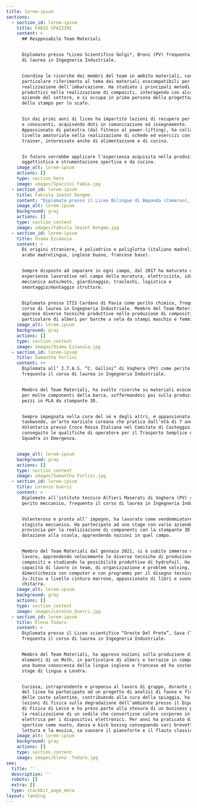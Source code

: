 ```yaml
---
title: lorem-ipsum
sections:
  - section_id: lorem-ipsum
    title: FABIO SPAZZINI
    content: >
      ## Resppnsabile Team Materiali 


      Diplomato presso *Liceo Scientifico Golgi*, Broni (PV) frequenta il corso
      di laurea in Ingegneria Industriale. 


      Coordina le ricerche dei membri del team in ambito materiali, con
      particolare riferimento al tema dei materiali ecocompatibili per la
      realizzazione dell’imbarcazione. Ha studiato i principali metodi
      produttivi nella realizzazione di compositi, interagendo con alcune
      aziende del settore, e si occupa in prima persona della progettazione
      dello stampo per lo scafo.


      Sin dai primi anni di liceo ha impartito lezioni di recupero per compagni
      e conoscenti, acquisendo doti in comunicazione ed insegnamento.
      Appassionato di palestra (dal fitness al power-lifting), ha collaborato a
      livello amatoriale nella realizzazione di schede ed esercizi con personal
      trainer, interessato anche di alimentazione e di cucina.


      In futuro vorrebbe applicare l'esperienza acquisita nella produzione di
      oggettistica e strumentazione sportiva e da cucina.
    image_alt: lorem-ipsum
    actions: []
    type: section_hero
    image: images/Spazzini Fabio.jpg
  - section_id: lorem-ipsum
    title: Fabiola Jeazet Dongmo
    content: "Diplomata presso il Liceo Bilingue di Bepanda (Camerun), frequenta il corso di laurea in Ingegneria Industriale. \n\nMembro del Team Materiali, ha svolto ricerche sulla produzione di terrazze, valutando i materiali ecocompatibili e l’assemblaggio con lo scafo e realizzazione, approfondendo anche il trattamento del bambù. Interessata in molti campi ma impegnata al massimo in ciascuno di essi, al liceo è stata membro del club scientifico con il quale ha partecipato a vari esperimenti didattici, del club di giornalismo con cui ha realizzato un articolo per\_ la Giornata Mondiale della Filosofia e del club sportivo con cui si è classificata prima nelle competizioni inter liceali nella corsa sulle distanze 100 m e 400 m. \n\nPossiede conoscenze in ambito ecologico avendo aiutato per anni nei campi di famiglia per il trattamento delle superfici fertili e per la produzione di varie coltivazioni come mais e fagioli. Grazie a queste esperienze è divenuta premurosa, dinamica e socievole, con spiccate abilità nel lavoro di squadra.\n\n"
    image_alt: lorem-ipsum
    background: gray
    actions: []
    type: section_content
    image: images/Fabiola Jeazet Dongmo.jpg
  - section_id: lorem-ipsum
    title: Osama Ezzaouia
    content: >
      Di origini straniere, è poliedrico e poliglotta (italiano madrelingua,
      arabo madrelingua, inglese buono, francese base). 


      Sempre disposto ad imparare in ogni campo, dal 2017 ha maturato diverse
      esperienze lavorative nel campo della muratura, elettricista, idraulica,
      meccanica auto/moto, giardinaggio, traslochi, logistica e
      smontaggio/montaggio strutture.


      Diplomato presso ITIS Cardano di Pavia come perito chimico, frequenta il
      corso di laurea in Ingegneria Industriale. Membro del Team Materiali, ha
      appreso diverse tecniche produttive nella produzione di compositi e in
      particolare di alberi per barche a vela da stampi maschio e femmina.
    image_alt: lorem-ipsum
    background: gray
    actions: []
    type: section_content
    image: images/Osama Ezzaouia.jpg
  - section_id: lorem-ipsum
    title: Samantha Forlini
    content: >+
      Diplomata all’ I.T.A.S. “C. Gallini” di Voghera (PV) come perito chimico,
      frequenta il corso di laurea in Ingegneria Industriale. 


      Membro del Team Materiali, ha svolto ricerche su materiali ecocompatibili
      per molte componenti della barca, soffermandosi poi sulla produzione di
      pezzi in PLA da stampante 3D.


      Sempre impegnata nella cura del sé e degli altri, è appassionata di
      taekwondo, un’arte marziale coreana che pratica dall’età di 7 anni.
      Volontaria presso Croce Rossa Italiana nel Comitato di Casteggio, ha
      conseguito le qualifiche di operatore per il Trasporto Semplice e Capo
      Squadra in Emergenza.


    image_alt: lorem-ipsum
    background: gray
    actions: []
    type: section_content
    image: images/Samantha Forlini.jpg
  - section_id: lorem-ipsum
    title: Lorenzo Guerci
    content: >
      Diplomato all’istituto tecnico Alfieri Maserati di Voghera (PV) come
      perito meccanico, frequenta il corso di laurea in Ingegneria Industriale. 


      Volenteroso e pronto all’ impegno, ha lavorato come vendemmiatore e come
      stagista meccanico. Ha partecipato ad uno stage con varie aziende della
      provincia per la realizzazione di componenti con la stampante 3D in
      dotazione alla scuola, apprendendo nozioni in quel campo.


      Membro del Team Materiali dal gennaio 2021, si è subito immerso nel
      lavoro, apprendendo velocemente le diverse tecniche di produzione di
      compositi e studiando le possibilità produttive di hydrofoil. Ha buone
      capacità di lavoro in team, di organizzazione e problem solving,
      dimestichezza con computer e con programmi per il disegno tecnico. Pratica
      Ju-Jitsu a livello cintura marrone, appassionato di libri e suona la
      chitarra.
    image_alt: lorem-ipsum
    background: gray
    actions: []
    type: section_content
    image: images/Lorenzo_Guerci.jpg
  - section_id: lorem-ipsum
    title: Elena Todaro
    content: >
      Diplomata presso il Liceo scientifico “Oreste Del Prete”, Sava (TA),
      frequenta il corso di laurea in Ingegneria Industriale. 


      Membro del Team Materiali, ha appreso nozioni sulla produzione di vari
      elementi di un Moth, in particolare di alberi e terrazze in composito. Ha
      una buona conoscenza della lingua inglese e francese ed ha sostenuto uno
      stage di lingua a Londra.


      Curiosa, intraprendente e propensa al lavoro di gruppo, durante gli anni
      del liceo ha partecipato ad un progetto di analisi di fauna e flora marine
      delle coste salentine, contribuendo alla cura della spiaggia, ha seguito
      lezioni di fisica sulla degradazione dell’ambiente presso il Dipartimento
      di Fisica di Lecce e ha preso parte alla stesura di un business plan per
      la realizzazione di un sedile che convertisse calore corporeo in energia
      elettrica per i dispositivi elettronici. Per anni ha praticato discipline
      sportive come nuoto, danza e kick boxing conseguendo vari brevetti. Ama la
      lettura e la musica, sa suonare il pianoforte e il flauto classico.
    image_alt: lorem-ipsum
    background: gray
    actions: []
    type: section_content
    image: images/Elena  Todaro.jpg
seo:
  title: ''
  description: ''
  robots: []
  extra: []
  type: stackbit_page_meta
layout: landing
---
```

